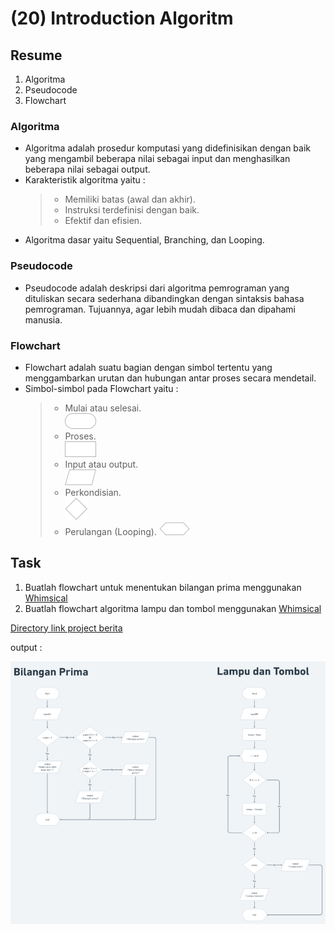 # (20) Introduction Algoritm

## Resume
1. Algoritma
2. Pseudocode
3. Flowchart

### Algoritma
* Algoritma adalah prosedur komputasi yang didefinisikan dengan baik yang mengambil beberapa nilai sebagai input dan menghasilkan beberapa nilai sebagai output.
* Karakteristik algoritma yaitu :
  > * Memiliki batas (awal dan akhir).
  > * Instruksi terdefinisi dengan baik.
  > * Efektif dan efisien.
* Algoritma dasar yaitu Sequential, Branching, dan Looping.

### Pseudocode
* Pseudocode adalah deskripsi dari algoritma pemrograman yang dituliskan secara sederhana dibandingkan dengan sintaksis bahasa pemrograman. Tujuannya, agar lebih mudah dibaca dan dipahami manusia.

### Flowchart
* Flowchart adalah suatu bagian dengan simbol tertentu yang menggambarkan urutan dan hubungan antar proses secara mendetail.
* Simbol-simbol pada Flowchart yaitu :
  > * Mulai atau selesai. <br />
  ![shape mulai atau selesai](./screenshots/screenshot%20-%20mulai%20atau%20selesai.png) <br />
  > * Proses. <br />
  ![shape proses](./screenshots/screenshot%20-%20proses.png) <br />
  > * Input atau output. <br />
  ![shape input atau output](./screenshots/screenshot%20-%20input%20atau%20output.png) <br />
  > * Perkondisian. <br />
  ![shape perkondisian](./screenshots/screenshot%20-%20perkondisian.png) <br />
  > * Perulangan (Looping).
  ![shape perulangan (looping)](./screenshots/screenshot%20-%20perulangan%20(looping).png)


## Task
1. Buatlah flowchart untuk menentukan bilangan prima menggunakan [Whimsical](https://whimsical.com/)
2. Buatlah flowchart algoritma lampu dan tombol menggunakan [Whimsical](https://whimsical.com/)

[Directory link project berita](./praktikum/link%20flowchart%20whimsical.md)

output :

![Output flowchart dengan whimsical](./screenshots/screenshot%20-%20praktikum%20flowchart.jpg)
